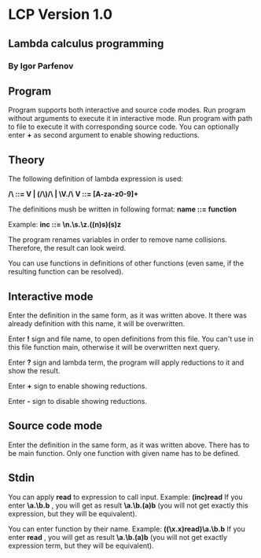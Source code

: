 # LCP Version 1.0
## Lambda calculus programming
### By Igor Parfenov

## Program

Program supports both interactive and source code modes.
Run program without arguments to execute it in interactive mode.
Run program with path to file to execute it with corresponding source code. You can optionally enter **+** as second argument to enable showing reductions.

## Theory

The following definition of lambda expression is used:

**/\\ ::= V | (/\\)/\\ | \\V./\\**
**V ::= [A-za-z0-9]+**

The definitions mush be written in following format:
**name ::= function**

Example:
**inc ::= \n.\s.\z.((n)s)(s)z**

The program renames variables in order to remove name collisions. Therefore, the result can look weird.

You can use functions in definitions of other functions (even same, if the resulting function can be resolved).

## Interactive mode

Enter the definition in the same form, as it was written above.
It there was already definition with this name, it will be overwritten.

Enter **!** sign and file name, to open definitions from this file. You can't use in this file function main, otherwise it will be overwritten next query.

Enter **?** sign and lambda term, the program will apply reductions to it and show the result.

Enter **+** sign to enable showing reductions.

Enter **-** sign to disable showing reductions.

## Source code mode

Enter the definition in the same form, as it was written above.
There has to be main function.
Only one function with given name has to be defined.

## Stdin

You can apply **read** to expression to call input. Example:
**(inc)read**
If you enter
**\a.\b.b**
, you will get as result
**\a.\b.(a)b**
(you will not get exactly this expression, but they will be equivalent).

You can enter function by their name. Example:
**((\x.x)read)\a.\b.b**
If you enter
**read**
, you will get as result
**\a.\b.(a)b**
(you will not get exactly expression term, but they will be equivalent).
